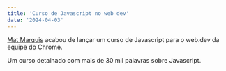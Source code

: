 ```yaml
---
title: 'Curso de Javascript no web dev'
date: '2024-04-03'
---
```


[Mat Marquis](https://www.linkedin.com/in/wilto/) acabou de lançar um curso de Javascript para o web.dev da equipe do Chrome.

Um curso detalhado com mais de 30 mil palavras sobre Javascript.

